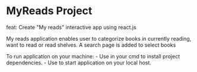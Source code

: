 # MyReads Project

feat: Create "My reads" interactive app using react.js

My reads application enables user to categorize books in currently reading, want to read or read shelves. A search page is added to select books

To run application on your machine:
    - Use <npm install> in your cmd to install project dependencies.
    - Use <npm start> to start application on your local host.
